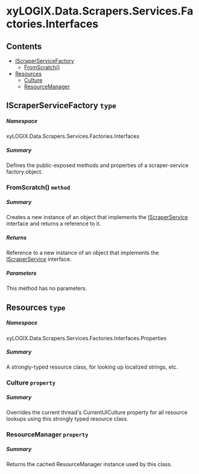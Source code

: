 <a name='assembly'></a>
# xyLOGIX.Data.Scrapers.Services.Factories.Interfaces

## Contents

- [IScraperServiceFactory](#T-xyLOGIX-Data-Scrapers-Services-Factories-Interfaces-IScraperServiceFactory 'xyLOGIX.Data.Scrapers.Services.Factories.Interfaces.IScraperServiceFactory')
  - [FromScratch()](#M-xyLOGIX-Data-Scrapers-Services-Factories-Interfaces-IScraperServiceFactory-FromScratch 'xyLOGIX.Data.Scrapers.Services.Factories.Interfaces.IScraperServiceFactory.FromScratch')
- [Resources](#T-xyLOGIX-Data-Scrapers-Services-Factories-Interfaces-Properties-Resources 'xyLOGIX.Data.Scrapers.Services.Factories.Interfaces.Properties.Resources')
  - [Culture](#P-xyLOGIX-Data-Scrapers-Services-Factories-Interfaces-Properties-Resources-Culture 'xyLOGIX.Data.Scrapers.Services.Factories.Interfaces.Properties.Resources.Culture')
  - [ResourceManager](#P-xyLOGIX-Data-Scrapers-Services-Factories-Interfaces-Properties-Resources-ResourceManager 'xyLOGIX.Data.Scrapers.Services.Factories.Interfaces.Properties.Resources.ResourceManager')

<a name='T-xyLOGIX-Data-Scrapers-Services-Factories-Interfaces-IScraperServiceFactory'></a>
## IScraperServiceFactory `type`

##### Namespace

xyLOGIX.Data.Scrapers.Services.Factories.Interfaces

##### Summary

Defines the public-exposed methods and properties of a scraper-service
factory object.

<a name='M-xyLOGIX-Data-Scrapers-Services-Factories-Interfaces-IScraperServiceFactory-FromScratch'></a>
### FromScratch() `method`

##### Summary

Creates a new instance of an object that implements the
[IScraperService](#T-xyLOGIX-Data-Scrapers-Interfaces-IScraperService 'xyLOGIX.Data.Scrapers.Interfaces.IScraperService')
interface and returns a reference to it.

##### Returns

Reference to a new instance of an object that implements the
[IScraperService](#T-xyLOGIX-Data-Scrapers-Interfaces-IScraperService 'xyLOGIX.Data.Scrapers.Interfaces.IScraperService')
interface.

##### Parameters

This method has no parameters.

<a name='T-xyLOGIX-Data-Scrapers-Services-Factories-Interfaces-Properties-Resources'></a>
## Resources `type`

##### Namespace

xyLOGIX.Data.Scrapers.Services.Factories.Interfaces.Properties

##### Summary

A strongly-typed resource class, for looking up localized strings, etc.

<a name='P-xyLOGIX-Data-Scrapers-Services-Factories-Interfaces-Properties-Resources-Culture'></a>
### Culture `property`

##### Summary

Overrides the current thread's CurrentUICulture property for all
  resource lookups using this strongly typed resource class.

<a name='P-xyLOGIX-Data-Scrapers-Services-Factories-Interfaces-Properties-Resources-ResourceManager'></a>
### ResourceManager `property`

##### Summary

Returns the cached ResourceManager instance used by this class.
